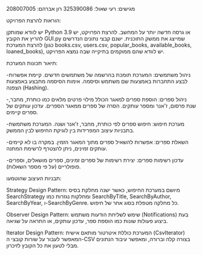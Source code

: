 מגישים: 
רעי שאול: 325390086
רון אברהם: 208007005


הוראות להרצת הפרויקט:

יש לוודא שמותקן Python 3.9 או גרסה חדשה יותר על המחשב.
להרצת הפרויקט, יש להריץ את הקובץ GUI.py שמייצג את ממשק התוכנית.
ישנם קבצי נתונים הנדרשים להרצת המערכת (כגון books.csv, users.csv, popular_books, available_books, loaned_books),
 יש לוודא שהם ממוקמים בתיקייה שבה נמצא הפרויקט.


תיאור תכונות המערכת:

-ניהול משתמשים:
המערכת תומכת בהרשמה של משתמשים חדשים.
קיימת אפשרות לבצע התחברות באמצעות שם משתמש וסיסמה.
אימות הסיסמה מתבצע באמצעות הצפנה (Hashing).

-ניהול ספרים:
הוספת ספרים למאגר הכולל מילוי פרטים מלאים כמו כותרת, מחבר, שנת פרסום, ז'אנר ומספר עותקים.
הסרה של ספרים ממאגר הספרים.
עדכון עותקים של ספרים קיימים.

-מערכת חיפוש:
חיפוש ספרים לפי כותרת, מחבר, ז'אנר ושנה.
המערכת משתמשת בתבניות עיצוב המפרידות בין לוגיקת החיפוש לבין הממשק.

-השאלת ספרים:
אפשרות להשאיל ספרים מתוך המאגר הזמין.
במקרה בו לא קיימים עותקים זמינים, ניתן להצטרף לרשימת המתנה.

-עדכון רשימות ספרים:
יצירת רשימות של ספרים זמינים, ספרים מושאלים, וספרים פופולריים (על פי מספר השאלות).


תבניות העיצוב שהוטמעו:

Strategy Design Pattern:
מיושם במערכת החיפוש, כאשר ישנה מחלקת בסיס SearchStrategy ומחלקות נגזרות כמו SearchByTitle, SearchByAuthor, SearchByYear, ו-SearchByGenre. 
כל מחלקה מטפלת בסוג אחר של חיפוש.

Observer Design Pattern:
שימש לשליחת הודעות משתמש (Notifications) בעת ביצוע פעולות שונות כמו הוספת ספר, עדכון עותקים, או התראה על שגיאה.

Iterator Design Pattern:
המערכת כוללת איטרטור מותאם אישית (CsvIterator) המאפשר לעבור על שורות קובצי ה-CSV בצורה קלה וברורה, ומאפשר עיבוד הנתונים מבלי לטעון את כל הקובץ לזיכרון.








